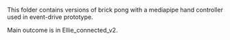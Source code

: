 This folder contains versions of brick pong with a mediapipe hand controller used in event-drive prototype. 

Main outcome is in Ellie_connected_v2.